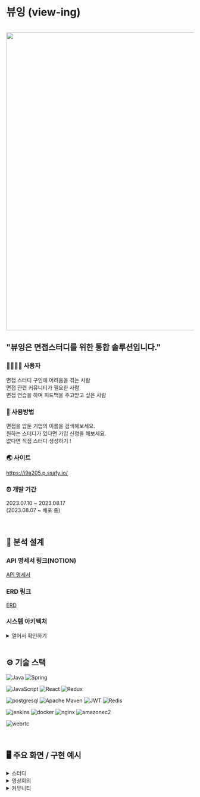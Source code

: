 # 뷰잉 (view-ing)

<br>

<img src="https://github.com/Park-jong/viewing/assets/54964209/e572fc3e-a183-4cf8-b6a3-ec952166908b" width="800"/>

<br>

## "뷰잉은 면접스터디를 위한 통합 솔루션입니다."

### 👨‍👩‍👧‍👦 사용자

면접 스터디 구인에 어려움을 겪는 사람<br>
면접 관련 커뮤니티가 필요한 사람<br>
면접 연습을 하며 피드백을 주고받고 싶은 사람

### 💁 사용방법

면접을 압둔 기업의 이름을 검색해보세요.<br>
원하는 스터디가 있다면 가입 신청을 해보세요.<br>
없다면 직접 스터디 생성하기 !

### 🌏 사이트

https://i9a205.p.ssafy.io/


### ⏰ 개발 기간

2023.07.10 ~ 2023.08.17
<br>
(2023.08.07 ~ 배포 중)

<br>

## 📁 분석 설계

### API 명세서 링크(NOTION)
[API 명세서](https://imported-blouse-29a.notion.site/api-76df542ba576406a9385ba7b7cf879d2?pvs=4)

### ERD 링크
[ERD](https://www.erdcloud.com/d/T43jjEq9d8XXDzow6)

### 시스템 아키텍처

<details>
 <summary>열어서 확인하기</summary>
    <img src="https://github.com/Park-jong/viewing/assets/54964209/3308176e-dffe-4b71-a9e3-898d000cbaa2"  width="700" >
</details>


<br>

## ⚙️ 기술 스택
![Java](https://img.shields.io/badge/OpenJDK-ED8B00?style=for-the-badge&logo=openjdk&logoColor=white)
![Spring](https://img.shields.io/badge/Spring-6DB33F.svg?&style=for-the-badge&logo=Spring&logoColor=white)

![JavaScript](https://img.shields.io/badge/JavaScript-323330?style=for-the-badge&logo=javascript&logoColor=F7DF1E)
![React](https://img.shields.io/badge/React-20232A?style=for-the-badge&logo=react&logoColor=61DAFB)
![Redux](https://img.shields.io/badge/Redux-764ABC?style=for-the-badge&logo=Redux&logoColor=white)

![postgresql](https://img.shields.io/badge/postgresql-4169E1?style=for-the-badge&logo=postgresql&logoColor=white/)
![Apache Maven](https://img.shields.io/badge/Apache%20Maven-C71A36.svg?&style=for-the-badge&logo=Apache%20Maven&logoColor=white)
![JWT](https://img.shields.io/badge/JWT-000000?style=for-the-badge&logo=JSON%20web%20tokens&logoColor=white)
![Redis](https://img.shields.io/badge/Redis-DC382D?style=for-the-badge&logo=Redis&logoColor=white)

![jenkins](https://img.shields.io/badge/jenkins-D24939?style=for-the-badge&logo=jenkins&logoColor=white)
![docker](https://img.shields.io/badge/docker-2496ED?style=for-the-badge&logo=docker&logoColor=white)
![nginx](https://img.shields.io/badge/nginx-009639?style=for-the-badge&logo=nginx&logoColor=white)
![amazonec2](https://img.shields.io/badge/amazonec2-232F3E?style=for-the-badge&logo=amazonec2&logoColor=white)

![webrtc](https://img.shields.io/badge/webrtc-333333?style=for-the-badge&logo=webrtc&logoColor=white)


<br>

## 🖥️ 주요 화면 / 구현 예시


<details>
 <summary>스터디</summary>

 ### ✍ 로그인
  <img src="uploads/화면_기록_2023-08-18_오전_8.51.57.mov"  width="700" >

 ### ✍ 스터디 검색 & 신청
 <img src="uploads/화면_기록_2023-08-18_오전_8.54.47.mov"  width="700" >

 ### ✍ 스터디 관리 (방장)
  <img src="uploads/화면_기록_2023-08-18_오전_8.58.25.mov"  width="700" >
  <img src="uploads/화면_기록_2023-08-18_오전_9.56.02.mov"  width="700" >

 ### ✍ 스터디 기능
  <img src="uploads/화면_기록_2023-08-18_오전_9.33.23.mov"  width="700" >

</details>

<details>
 <summary>영상회의</summary>

 ### ✍ 기본 기능
  <img src="uploads/영상_채팅__피드백_기능.m4v"  width="700" >

 ### ✍ 녹화, 타이머
 <img src="uploads/비디오_녹화_녹음.m4v"  width="700" >

 ### ✍ 피드백 기능
  <img src="uploads/피드백기능.m4v"  width="700" >

</details>

<details>
 <summary>커뮤니티</summary>

 ### ✍ 게시글 
  <img src="uploads/%EA%B2%8C%EC%8B%9C%EA%B8%80.mov"  width="700" >

 ### ✍ 게시글 작성
 <img src="uploads/게시글작성.mov"  width="700" >

 ### ✍ 게시글 검색 및 댓글
  <img src="uploads/글검색댓글작성.mov"  width="700" >
</details>






